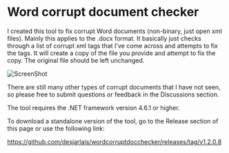 # Word corrupt document checker

I created this tool to fix corrupt Word documents (non-binary, just open xml files). Mainly this applies to the .docx format. It basically just checks through a list of corrupt xml tags that I've come across and attempts to fix the tags. It will create a copy of the file you provide and attempt to fix the copy.  The original file should be left unchanged.

![ScreenShot](http://i.imgur.com/dpUnqyR.jpg)

There are still many other types of corrupt documents that I have not seen, so please free to submit questions or feedback in the Discussions section.

The tool requires the .NET framework version 4.6.1 or higher.
 
To download a standalone version of the tool, go to the Release section of this page or use the following link:

https://github.com/desjarlais/wordcorruptdocchecker/releases/tag/v1.2.0.8

